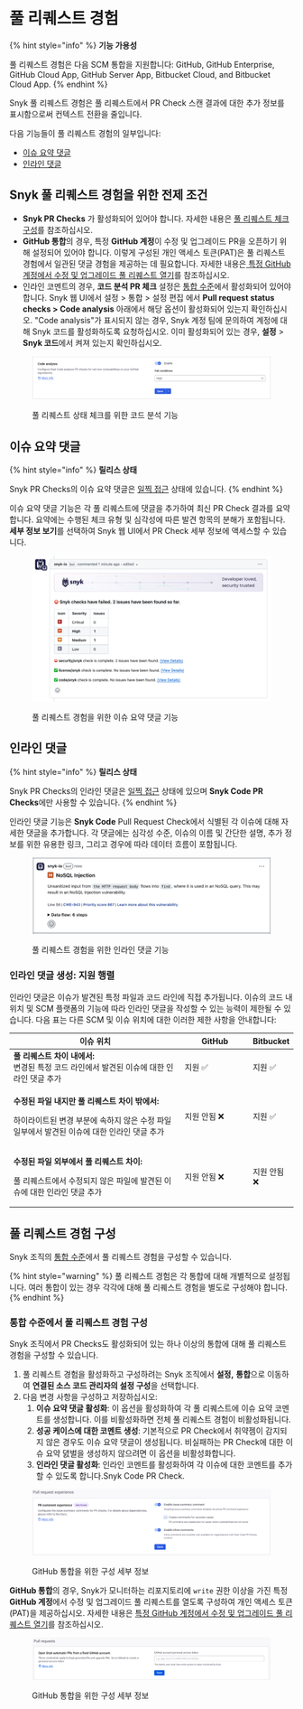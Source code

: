 # 풀 리퀘스트 경험

{% hint style="info" %}
**기능 가용성**

풀 리퀘스트 경험은 다음 SCM 통합을 지원합니다: GitHub, GitHub Enterprise, GitHub Cloud App, GitHub Server App, Bitbucket Cloud, and Bitbucket Cloud App.
{% endhint %}

Snyk 풀 리퀘스트 경험은 풀 리퀘스트에서 PR Check 스캔 결과에 대한 추가 정보를 표시함으로써 컨텍스트 전환을 줄입니다.

다음 기능들이 풀 리퀘스트 경험의 일부입니다:

* [이슈 요약 댓글](pull-request-experience.md#이슈-요약-댓글)
* [인라인 댓글](pull-request-experience.md#인라인-코멘트)

## Snyk 풀 리퀘스트 경험을 위한 전제 조건

* **Snyk PR Checks** 가 활성화되어 있어야 합니다. 자세한 내용은 [풀 리퀘스트 체크 구성](configure-pull-request-checks.md)를 참조하십시오.
* **GitHub 통합**의 경우, 특정 **GitHub 계정**이 수정 및 업그레이드 PR을 오픈하기 위해 설정되어 있어야 합니다. 이렇게 구성된 개인 액세스 토큰(PAT)은 풀 리퀘스트 경험에서 일관된 댓글 경험을 제공하는 데 필요합니다. 자세한 내용은[ ](../snyk-pull-or-merge-requests/opening-fix-and-upgrade-pull-requests-from-a-fixed-github-account.md)[특정 GitHub 계정에서 수정 및 업그레이드 풀 리퀘스트 열기](../snyk-pull-or-merge-requests/opening-fix-and-upgrade-pull-requests-from-a-fixed-github-account.md)를 참조하십시오.
* 인라인 코멘트의 경우, **코드 분석 PR 체크** 설정은 [통합 수준](https://docs.snyk.io/scan-with-snyk/pull-requests/pull-request-checks/pull-request-experience#configure-pull-request-experience-at-the-integration-level)에서 활성화되어 있어야 합니다. Snyk 웹 UI에서 설정 > 통합 > 설정 편집 에서 **Pull request status checks > Code analysis** 아래에서 해당 옵션이 활성화되어 있는지 확인하십시오. "Code analysis"가 표시되지 않는 경우, Snyk 계정 팀에 문의하여 계정에 대해 Snyk 코드를 활성화하도록 요청하십시오. 이미 활성화되어 있는 경우, **설정** > **Snyk 코드**에서 켜져 있는지 확인하십시오.

<figure><img src="../../../.gitbook/assets/Screenshot 2024-11-27 at 14.14.35.png" alt=""><figcaption><p>풀 리퀘스트 상태 체크를 위한 코드 분석 기능</p></figcaption></figure>

## 이슈 요약 댓글

{% hint style="info" %}
**릴리스 상태**

Snyk PR Checks의 이슈 요약 댓글은 [일찍 접근](../../../getting-started/snyk-release-process.md#early-access) 상태에 있습니다.
{% endhint %}

이슈 요약 댓글 기능은 각 풀 리퀘스트에 댓글을 추가하여 최신 PR Check 결과를 요약합니다. 요약에는 수행된 체크 유형 및 심각성에 따른 발견 항목의 분해가 포함됩니다. **세부 정보 보기**를 선택하여 Snyk 웹 UI에서 PR Check 세부 정보에 액세스할 수 있습니다.

<figure><img src="../../../.gitbook/assets/image (586).png" alt=""><figcaption><p>풀 리퀘스트 경험을 위한 이슈 요약 댓글 기능</p></figcaption></figure>

## 인라인 댓글

{% hint style="info" %}
**릴리스 상태**

Snyk PR Checks의 인라인 댓글은 [일찍 접근](../../../getting-started/snyk-release-process.md#early-access) 상태에 있으며 **Snyk Code PR Checks**에만 사용할 수 있습니다.
{% endhint %}

인라인 댓글 기능은 **Snyk Code** Pull Request Check에서 식별된 각 이슈에 대해 자세한 댓글을 추가합니다. 각 댓글에는 심각성 수준, 이슈의 이름 및 간단한 설명, 추가 정보를 위한 유용한 링크, 그리고 경우에 따라 데이터 흐름이 포함됩니다.

<figure><img src="../../../.gitbook/assets/Screenshot 2024-11-27 at 14.03.12.png" alt=""><figcaption><p>풀 리퀘스트 경험을 위한 인라인 댓글 기능</p></figcaption></figure>

### 인라인 댓글 생성: 지원 행렬

인라인 댓글은 이슈가 발견된 특정 파일과 코드 라인에 직접 추가됩니다. 이슈의 코드 내 위치 및 SCM 플랫폼의 기능에 따라 인라인 댓글을 작성할 수 있는 능력이 제한될 수 있습니다. 다음 표는 다른 SCM 및 이슈 위치에 대한 이러한 제한 사항을 안내합니다:

<table data-full-width="false"><thead><tr><th width="458">이슈 위치</th><th width="143">GitHub</th><th>Bitbucket</th></tr></thead><tbody><tr><td><strong>풀 리퀘스트 차이 내에서:</strong><br>변경된 특정 코드 라인에서 발견된 이슈에 대한 인라인 댓글 추가</td><td>지원 <span data-gb-custom-inline data-tag="emoji" data-code="2705">✅</span></td><td>지원 <span data-gb-custom-inline data-tag="emoji" data-code="2705">✅</span></td></tr><tr><td><p><strong>수정된 파일 내지만 풀 리퀘스트 차이 밖에서:</strong></p><p>하이라이트된 변경 부분에 속하지 않은 수정 파일 일부에서 발견된 이슈에 대한 인라인 댓글 추가</p></td><td>지원 안됨 <span data-gb-custom-inline data-tag="emoji" data-code="274c">❌</span></td><td>지원 <span data-gb-custom-inline data-tag="emoji" data-code="2705">✅</span></td></tr><tr><td><p><strong>수정된 파일 외부에서 풀 리퀘스트 차이:</strong></p><p>풀 리퀘스트에서 수정되지 않은 파일에 발견된 이슈에 대한 인라인 댓글 추가</p></td><td>지원 안됨 <span data-gb-custom-inline data-tag="emoji" data-code="274c">❌</span></td><td>지원 안됨 <span data-gb-custom-inline data-tag="emoji" data-code="274c">❌</span></td></tr></tbody></table>

## 풀 리퀘스트 경험 구성

Snyk 조직의 [통합 수준](pull-request-experience.md#configure-pr-checks-at-the-integration-level)에서 풀 리퀘스트 경험을 구성할 수 있습니다.

{% hint style="warning" %}
풀 리퀘스트 경험은 각 통합에 대해 개별적으로 설정됩니다. 여러 통합이 있는 경우 각각에 대해 풀 리퀘스트 경험을 별도로 구성해야 합니다.
{% endhint %}

### 통합 수준에서 풀 리퀘스트 경험 구성

Snyk 조직에서 PR Checks도 활성화되어 있는 하나 이상의 통합에 대해 풀 리퀘스트 경험을 구성할 수 있습니다.

1. 풀 리퀘스트 경험을 활성화하고 구성하려는 Snyk 조직에서 **설정,** **통합**으로 이동하여 **연결된 소스 코드 관리자의 설정 구성**을 선택합니다.
2. 다음 변경 사항을 구성하고 저장하십시오:
   1. **이슈 요약 댓글 활성화**: 이 옵션을 활성화하여 각 풀 리퀘스트에 이슈 요약 코멘트를 생성합니다. 이를 비활성화하면 전체 풀 리퀘스트 경험이 비활성화됩니다.
   2. **성공 케이스에 대한 코멘트 생성**: 기본적으로 PR Check에서 취약젬이 감지되지 않은 경우도 이슈 요약 댓글이 생성됩니다. 비실패하는 PR Check에 대한 이슈 요약 댌벌을 생성하지 않으려면 이 옵션을 비활성화합니다.
   3. **인라인 댓글 활성화**: 인라인 코멘트를 활성화하여 각 이슈에 대한 코멘트를 추가할 수 있도록 합니다.Snyk Code PR Check.

<figure><img src="../../../.gitbook/assets/Screenshot 2024-11-27 at 11.44.50.png" alt=""><figcaption><p>GitHub 통합을 위한 구성 세부 정보</p></figcaption></figure>

**GitHub 통합**의 경우, Snyk가 모니터하는 리포지토리에 `write` 권한 이상을 가진 특정 **GitHub 계정**에서 수정 및 업그레이드 풀 리퀘스트를 열도록 구성하여 개인 액세스 토큰(PAT)을 제공하십시오. 자세한 내용은 [특정 GitHub 계정에서 수정 및 업그레이드 풀 리퀘스트 열기](../snyk-pull-or-merge-requests/opening-fix-and-upgrade-pull-requests-from-a-fixed-github-account.md)를 참조하십시오.

<figure><img src="../../../.gitbook/assets/image.png" alt=""><figcaption><p>GitHub 통합을 위한 구성 세부 정보</p></figcaption></figure>
